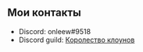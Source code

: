 ## Мои контакты
- Discord: onleew#9518
- Discord guild: [Королество клоунов](https://discord.com/invite/HSt6nM2)
